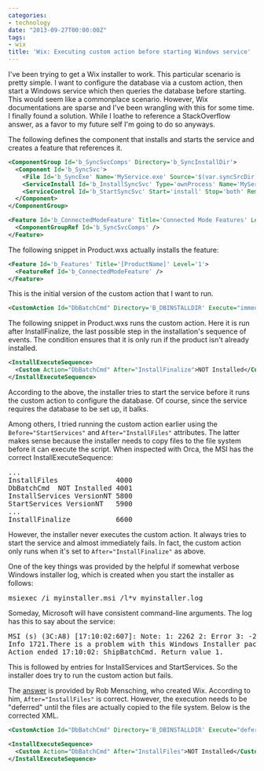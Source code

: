 ```yaml
---
categories:
- technology
date: "2013-09-27T00:00:00Z"
tags:
- wix
title: 'Wix: Executing custom action before starting Windows service'
---
```

I've been trying to get a Wix installer to work. This particular scenario is pretty simple. I want to configure the database via a custom action, then start a Windows service which then queries the database before starting.  This would seem like a commonplace scenario. However, Wix documentations are sparse and I've been wrangling with this for some time.  I finally found a solution.  While I loathe to reference a StackOverflow answer, as a favor to my future self I'm going to do so anyways.

The following defines the component that installs and starts the service and creates a feature that references it.

``` xml
<ComponentGroup Id='b_SyncSvcComps' Directory='b_SyncInstallDir'>
  <Component Id='b_SyncSvc'>
    <File Id='b_SyncExe' Name='MyService.exe' Source='$(var.syncSrcDir)\MyService.exe' DiskId='1' KeyPath='yes' />
    <ServiceInstall Id='b_InstallSyncSvc' Type='ownProcess' Name='MyService' DisplayName='My Service' Description='My Service' Start='auto' Account='[SERVICEACCOUNT]' Password='[SERVICEPASSWORD]' ErrorControl='normal' />
    <ServiceControl Id='b_StartSyncSvc' Start='install' Stop='both' Remove='uninstall' Name='MyService' Wait='yes' />
  </Component>
</ComponentGroup>

<Feature Id='b_ConnectedModeFeature' Title='Connected Mode Features' Level='1'>
  <ComponentGroupRef Id='b_SyncSvcComps' />
</Feature>
```

The following snippet in Product.wxs actually installs the feature:

``` xml
<Feature Id='b_Features' Title='[ProductName]' Level='1'>
  <FeatureRef Id='b_ConnectedModeFeature' />
</Feature>
```

This is the initial version of the custom action that I want to run.

``` xml
<CustomAction Id="DbBatchCmd" Directory='B_DBINSTALLDIR' Execute="immediate" Impersonate="yes" Return="check" ExeCommand="[SystemFolder]\cmd /c &quot;&quot;setup_database.cmd&quot; &quot;[b_WebServer]&quot; &quot;[b_DbServer]&quot;&quot;" />
```

The following snippet in Product.wxs runs the custom action.  Here it is run after InstallFinalize, the last possible step in the installation's sequence of events.  The condition ensures that it is only run if the product isn't already installed.

``` xml
<InstallExecuteSequence>
  <Custom Action="DbBatchCmd" After="InstallFinalize">NOT Installed</Custom>
</InstallExecuteSequence>
```

According to the above, the installer tries to start the service before it runs the custom action to configure the database.  Of course, since the service requires the database to be set up, it balks.

Among others, I tried running the custom action earlier using the `Before="StartServices"` and `After="InstallFiles"` attributes. The latter makes sense because the installer needs to copy files to the file system before it can execute the script.  When inspected with Orca, the MSI has the correct InstallExecuteSequence:
<pre>
...
InstallFiles              4000
DbBatchCmd  NOT Installed 4001
InstallServices VersionNT 5800
StartServices VersionNT   5900
...
InstallFinalize           6600
</pre>

However, the installer never executes the custom action.  It always tries to start the service and almost immediately fails. In fact, the custom action only runs when it's set to `After="InstallFinalize"` as above.

One of the key things was provided by the helpful if somewhat verbose Windows installer log, which is created when you start the installer as follows:

<pre>
msiexec /i myinstaller.msi /l*v myinstaller.log
</pre>

Someday, Microsoft will have consistent command-line arguments.  The log has this to say about the service:

<pre>
MSI (s) (3C:A8) [17:10:02:607]: Note: 1: 2262 2: Error 3: -2147287038 
Info 1721.There is a problem with this Windows Installer package. A program required for this install to complete could not be run. Contact your support personnel or package vendor. Action: DbBatchCmd, location: C:\inetpub\wwwroot\MyApp\Database\, command: C:\Windows\SysWOW64\\cmd /c ""setup_database.cmd" "my_webserver" "my_dbserver"" 
Action ended 17:10:02: ShipBatchCmd. Return value 1.
</pre>

This is followed by entries for InstallServices and StartServices.  So the installer does try to run the custom action but fails.

The [answer](http://stackoverflow.com/questions/778210/wix-trying-to-figure-out-install-sequences) is provided by Rob Mensching, who created Wix.  According to him, `After="InstallFiles"` is correct. However, the execution needs to be "deferred" until the files are actually copied to the file system.  Below is the corrected XML.

``` xml
<CustomAction Id="DbBatchCmd" Directory='B_DBINSTALLDIR' Execute="deferred" ExeCommand="[SystemFolder]\cmd /c &quot;&quot;setup_database.cmd&quot; &quot;[b_WebServer]&quot; &quot;[b_DbServer]&quot;&quot;" />

<InstallExecuteSequence>
  <Custom Action="DbBatchCmd" After="InstallFiles">NOT Installed</Custom>
</InstallExecuteSequence>
```